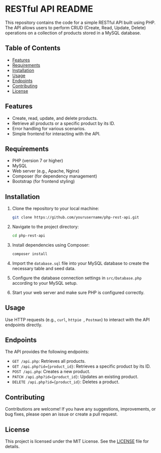 # RESTful API README

This repository contains the code for a simple RESTful API built using PHP. The API allows users to perform CRUD (Create, Read, Update, Delete) operations on a collection of products stored in a MySQL database.

## Table of Contents

- [Features](#features)
- [Requirements](#requirements)
- [Installation](#installation)
- [Usage](#usage)
- [Endpoints](#endpoints)
- [Contributing](#contributing)
- [License](#license)

## Features

- Create, read, update, and delete products.
- Retrieve all products or a specific product by its ID.
- Error handling for various scenarios.
- Simple frontend for interacting with the API.

## Requirements

- PHP (version 7 or higher)
- MySQL
- Web server (e.g., Apache, Nginx)
- Composer (for dependency management)
- Bootstrap (for frontend styling)

## Installation

1. Clone the repository to your local machine:

   ```bash
   git clone https://github.com/yourusername/php-rest-api.git
   ```

2. Navigate to the project directory:

   ```bash
   cd php-rest-api
   ```

3. Install dependencies using Composer:

   ```bash
   composer install
   ```

4. Import the `database.sql` file into your MySQL database to create the necessary table and seed data.

5. Configure the database connection settings in `src/Database.php` according to your MySQL setup.

6. Start your web server and make sure PHP is configured correctly.

## Usage

Use HTTP requests (e.g., `curl`, `httpie `, `Postman`) to interact with the API endpoints directly.

## Endpoints

The API provides the following endpoints:

- `GET /api.php`: Retrieves all products.
- `GET /api.php?id={product_id}`: Retrieves a specific product by its ID.
- `POST /api.php`: Creates a new product.
- `PATCH /api.php?id={product_id}`: Updates an existing product.
- `DELETE /api.php?id={product_id}`: Deletes a product.

## Contributing

Contributions are welcome! If you have any suggestions, improvements, or bug fixes, please open an issue or create a pull request.

## License

This project is licensed under the MIT License. See the [LICENSE](https://github.com/joshosas/php-rest-api/blob/main/LISCENCE) file for details.
